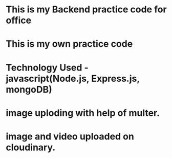 # This is my Backend practice code for office 
# This is my own practice code 
# Technology Used - javascript(Node.js, Express.js, mongoDB)
# image uploding with help of multer.
# image and video uploaded on cloudinary.
